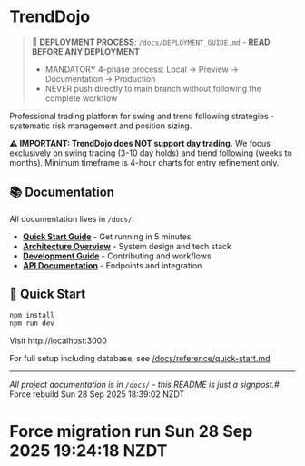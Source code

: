 # TrendDojo

> 🚀 **DEPLOYMENT PROCESS**: `/docs/DEPLOYMENT_GUIDE.md` - **READ BEFORE ANY DEPLOYMENT**
> - MANDATORY 4-phase process: Local → Preview → Documentation → Production
> - NEVER push directly to main branch without following the complete workflow

Professional trading platform for swing and trend following strategies - systematic risk management and position sizing.

**⚠️ IMPORTANT: TrendDojo does NOT support day trading.** We focus exclusively on swing trading (3-10 day holds) and trend following (weeks to months). Minimum timeframe is 4-hour charts for entry refinement only.

## 📚 Documentation

All documentation lives in `/docs/`:

- **[Quick Start Guide](./docs/reference/quick-start.md)** - Get running in 5 minutes
- **[Architecture Overview](./docs/architecture.md)** - System design and tech stack
- **[Development Guide](./docs/reference/development-guide.md)** - Contributing and workflows
- **[API Documentation](./docs/reference/api-guide.md)** - Endpoints and integration

## 🚀 Quick Start

```bash
npm install
npm run dev
```

Visit http://localhost:3000

For full setup including database, see [/docs/reference/quick-start.md](./docs/reference/quick-start.md)

---

*All project documentation is in `/docs/` - this README is just a signpost.*# Force rebuild Sun 28 Sep 2025 18:39:02 NZDT
# Force migration run Sun 28 Sep 2025 19:24:18 NZDT
